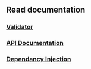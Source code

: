 ## Read documentation
### [Validator](/docs/validator.md)
### [API Documentation](/docs/api_docs.md)
### [Dependancy Injection](/docs/dependency_injection.md)